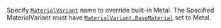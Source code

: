 Specify [`MaterialVariant`](https://create.roblox.com/docs/reference/engine/classes/MaterialVariant) name to override built-in Metal. The
Specified MaterialVariant must have [`MaterialVariant.BaseMaterial`](https://create.roblox.com/docs/reference/engine/classes/MaterialVariant#BaseMaterial)
set to Metal.